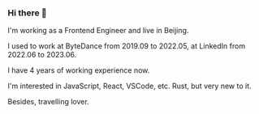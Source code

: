 ### Hi there 👋

I'm working as a Frontend Engineer and live in Beijing.

I used to work at ByteDance from 2019.09 to 2022.05, at LinkedIn from 2022.06 to 2023.06.

I have 4 years of working experience now.

I'm interested in JavaScript, React, VSCode, etc. Rust, but very new to it.

Besides, travelling lover.

<!--
**Arichy/Arichy** is a ✨ _special_ ✨ repository because its `README.md` (this file) appears on your GitHub profile.

Here are some ideas to get you started:

- 🔭 I’m currently working on ...
- 🌱 I’m currently learning ...
- 👯 I’m looking to collaborate on ...
- 🤔 I’m looking for help with ...
- 💬 Ask me about ...
- 📫 How to reach me: ...
- 😄 Pronouns: ...
- ⚡ Fun fact: ...
-->
